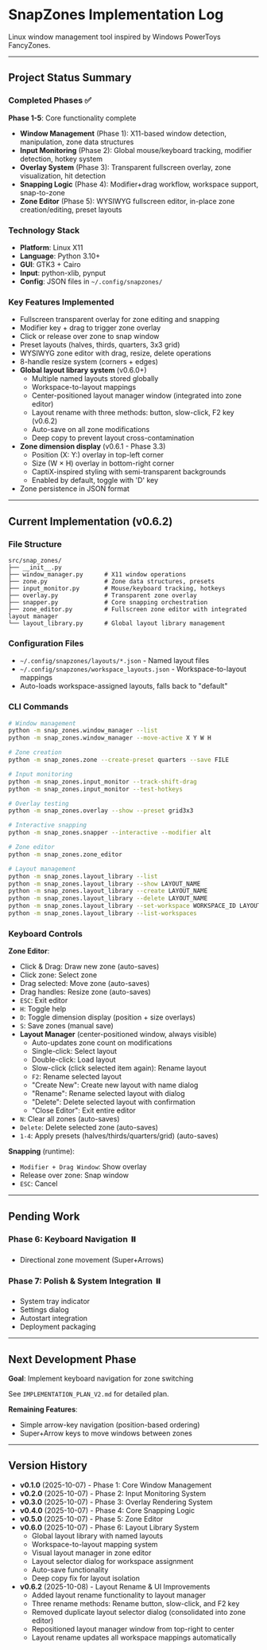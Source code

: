 # SnapZones Implementation Log

Linux window management tool inspired by Windows PowerToys FancyZones.

---

## Project Status Summary

### Completed Phases ✅

**Phase 1-5**: Core functionality complete
- **Window Management** (Phase 1): X11-based window detection, manipulation, zone data structures
- **Input Monitoring** (Phase 2): Global mouse/keyboard tracking, modifier detection, hotkey system
- **Overlay System** (Phase 3): Transparent fullscreen overlay, zone visualization, hit detection
- **Snapping Logic** (Phase 4): Modifier+drag workflow, workspace support, snap-to-zone
- **Zone Editor** (Phase 5): WYSIWYG fullscreen editor, in-place zone creation/editing, preset layouts

### Technology Stack
- **Platform**: Linux X11
- **Language**: Python 3.10+
- **GUI**: GTK3 + Cairo
- **Input**: python-xlib, pynput
- **Config**: JSON files in `~/.config/snapzones/`

### Key Features Implemented
- Fullscreen transparent overlay for zone editing and snapping
- Modifier key + drag to trigger zone overlay
- Click or release over zone to snap window
- Preset layouts (halves, thirds, quarters, 3x3 grid)
- WYSIWYG zone editor with drag, resize, delete operations
- 8-handle resize system (corners + edges)
- **Global layout library system** (v0.6.0+)
  - Multiple named layouts stored globally
  - Workspace-to-layout mappings
  - Center-positioned layout manager window (integrated into zone editor)
  - Layout rename with three methods: button, slow-click, F2 key (v0.6.2)
  - Auto-save on all zone modifications
  - Deep copy to prevent layout cross-contamination
- **Zone dimension display** (v0.6.1 - Phase 3.3)
  - Position (X: Y:) overlay in top-left corner
  - Size (W × H) overlay in bottom-right corner
  - CaptiX-inspired styling with semi-transparent backgrounds
  - Enabled by default, toggle with 'D' key
- Zone persistence in JSON format

---

## Current Implementation (v0.6.2)

### File Structure
```
src/snap_zones/
├── __init__.py
├── window_manager.py      # X11 window operations
├── zone.py                # Zone data structures, presets
├── input_monitor.py       # Mouse/keyboard tracking, hotkeys
├── overlay.py             # Transparent zone overlay
├── snapper.py             # Core snapping orchestration
├── zone_editor.py         # Fullscreen zone editor with integrated layout manager
└── layout_library.py      # Global layout library management
```

### Configuration Files
- `~/.config/snapzones/layouts/*.json` - Named layout files
- `~/.config/snapzones/workspace_layouts.json` - Workspace-to-layout mappings
- Auto-loads workspace-assigned layouts, falls back to "default"

### CLI Commands
```bash
# Window management
python -m snap_zones.window_manager --list
python -m snap_zones.window_manager --move-active X Y W H

# Zone creation
python -m snap_zones.zone --create-preset quarters --save FILE

# Input monitoring
python -m snap_zones.input_monitor --track-shift-drag
python -m snap_zones.input_monitor --test-hotkeys

# Overlay testing
python -m snap_zones.overlay --show --preset grid3x3

# Interactive snapping
python -m snap_zones.snapper --interactive --modifier alt

# Zone editor
python -m snap_zones.zone_editor

# Layout management
python -m snap_zones.layout_library --list
python -m snap_zones.layout_library --show LAYOUT_NAME
python -m snap_zones.layout_library --create LAYOUT_NAME
python -m snap_zones.layout_library --delete LAYOUT_NAME
python -m snap_zones.layout_library --set-workspace WORKSPACE_ID LAYOUT_NAME
python -m snap_zones.layout_library --list-workspaces
```

### Keyboard Controls

**Zone Editor**:
- Click & Drag: Draw new zone (auto-saves)
- Click zone: Select zone
- Drag selected: Move zone (auto-saves)
- Drag handles: Resize zone (auto-saves)
- `ESC`: Exit editor
- `H`: Toggle help
- `D`: Toggle dimension display (position + size overlays)
- `S`: Save zones (manual save)
- **Layout Manager** (center-positioned window, always visible)
  - Auto-updates zone count on modifications
  - Single-click: Select layout
  - Double-click: Load layout
  - Slow-click (click selected item again): Rename layout
  - `F2`: Rename selected layout
  - "Create New": Create new layout with name dialog
  - "Rename": Rename selected layout with dialog
  - "Delete": Delete selected layout with confirmation
  - "Close Editor": Exit entire editor
- `N`: Clear all zones (auto-saves)
- `Delete`: Delete selected zone (auto-saves)
- `1-4`: Apply presets (halves/thirds/quarters/grid) (auto-saves)

**Snapping** (runtime):
- `Modifier + Drag Window`: Show overlay
- Release over zone: Snap window
- `ESC`: Cancel

---

## Pending Work

### Phase 6: Keyboard Navigation ⏸️
- Directional zone movement (Super+Arrows)

### Phase 7: Polish & System Integration ⏸️
- System tray indicator
- Settings dialog
- Autostart integration
- Deployment packaging

---

## Next Development Phase

**Goal**: Implement keyboard navigation for zone switching

See `IMPLEMENTATION_PLAN_V2.md` for detailed plan.

**Remaining Features**:
- Simple arrow-key navigation (position-based ordering)
- Super+Arrow keys to move windows between zones

---

## Version History

- **v0.1.0** (2025-10-07) - Phase 1: Core Window Management
- **v0.2.0** (2025-10-07) - Phase 2: Input Monitoring System
- **v0.3.0** (2025-10-07) - Phase 3: Overlay Rendering System
- **v0.4.0** (2025-10-07) - Phase 4: Core Snapping Logic
- **v0.5.0** (2025-10-07) - Phase 5: Zone Editor
- **v0.6.0** (2025-10-07) - Phase 6: Layout Library System
  - Global layout library with named layouts
  - Workspace-to-layout mapping system
  - Visual layout manager in zone editor
  - Layout selector dialog for workspace assignment
  - Auto-save functionality
  - Deep copy fix for layout isolation
- **v0.6.2** (2025-10-08) - Layout Rename & UI Improvements
  - Added layout rename functionality to layout manager
  - Three rename methods: Rename button, slow-click, and F2 key
  - Removed duplicate layout selector dialog (consolidated into zone editor)
  - Repositioned layout manager window from top-right to center
  - Layout rename updates all workspace mappings automatically
